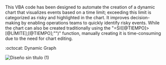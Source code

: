 This VBA code has been designed to automate the creation of a dynamic chart that visualizes events based on a time limit; exceeding this limit is categorized as risky and highlighted in the chart. It improves decision-making by enabling operations teams to quickly identify risky events. While the chart can also be created traditionally using the "=SI([@TIEMPO]>[@LÍMITE];[@TIEMPO];"")" function, manually creating it is time-consuming due to the need for chart editing.

:octocat: Dynamic Graph

![Diseño sin título (1)](https://github.com/YoyLopez/Dynamic_Graph_by_Risks/assets/172577623/522720dd-c66b-496f-9c54-da6b710a64aa)
